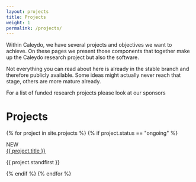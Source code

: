 ```yaml
---
layout: projects
title: Projects
weight: 1
permalink: /projects/
---
```


Within Caleydo, we have several projects and objectives we want to achieve. On these pages we present those components that together make up the Caleydo research project but also the software.

Not everything you can read about here is already in the stable branch and therefore publicly available. Some ideas might actually never reach that stage, others are more mature already.

For a list of funded research projects please look at our sponsors

# Projects

<div class="cards">

{% for project in site.projects %}
{% if project.status == "ongoing" %}

  <div class="card">
    <div class="ribbon-wrapper"><div class="ribbon">NEW</div></div>
    <div class="card-image">
      <img src="https://raw.githubusercontent.com/thoughtbot/refills/master/source/images/mountains.png" alt="">
    </div>
    <div class="card-header">
      <a href="{{ project.url }}">{{ project.title }}</a>
    </div>
    <div class="card-copy">
      <p>{{ project.standfirst }}</p>
    </div>
  </div>
{% endif %}
{% endfor %}

</div>
